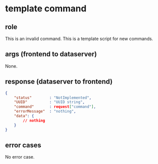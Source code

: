 # template command
## role
 This is an invalid command. This is a template script for new commands.  

## args (frontend to dataserver)
 None.

## response (dataserver to frontend)
```json
{
    "status"        : "NotImplemented",
    "UUID"          : "UUID string",
    "command"       : request["command"],
    "errorMessage"  : "nothing",
    "data": {
        // nothing
    }
}
```

## error cases
 No error case.


